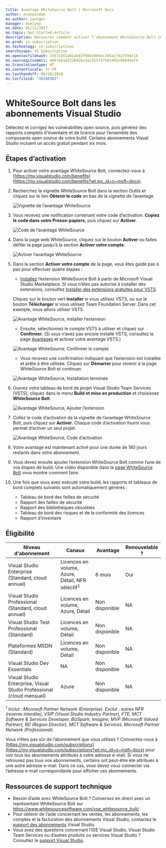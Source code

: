 ```yaml
---
title: Avantage WhiteSource Bolt | Microsoft Docs
author: evanwindom
ms.author: jaunger
manager: evelynp
ms.date: 01/11/2017
ms.topic: Get-Started-Article
description: Découvrez comment activer l’abonnement WhiteSource Bolt inclus dans votre abonnement Visual Studio.
ms.prod: vs-subscription
ms.technology: vs-subscriptions
searchscope: VS Subscription
ms.openlocfilehash: 37b71d51a62ab83f604c084ec2b5a1fda7594c14
ms.sourcegitcommit: 4667e6ad223642bc4ac525f57281482c9894daf4
ms.translationtype: HT
ms.contentlocale: fr-FR
ms.lasthandoff: 06/20/2018
ms.locfileid: "36280302"
---
```

#  <a name="whitesource-bolt-in-visual-studio-subscriptions"></a>WhiteSource Bolt dans les abonnements Visual Studio

Détectez et corrigez les vulnérabilités open source, puis générez des rapports complets d’inventaire et de licence pour l’ensemble des composants open source de votre build. Certains abonnements Visual Studio incluent un accès gratuit pendant six mois.

## <a name="activation-steps"></a>Étapes d’activation

1.  Pour activer votre avantage WhiteSource Bolt, connectez-vous à [https://my.visualstudio.com/benefits](https://my.visualstudio.com/benefits?wt.mc_id=o~msft~docs).

2.  Recherchez la vignette WhiteSource Bolt dans la section Outils et cliquez sur le lien **Obtenir le code** en bas de la vignette de l’avantage.

    ![Vignette de l’avantage WhiteSource](_img\vs-whitesource\vs-whitesource-tile.png)

2.  Vous recevez une notification contenant votre code d’activation.  **Copiez le code dans votre Presse-papiers**, puis cliquez sur **Activer**.

    ![Code de l’avantage WhiteSource ](_img\vs-whitesource\vs-whitesource-code.png)

3.  Dans la page web WhiteSource, cliquez sur le bouton **Activer** ou faites défiler la page jusqu’à la section **Activer votre compte**.

    ![Activer l’avantage WhiteSource](_img\vs-whitesource\vs-whitesource-activate-page-cropped.png)

4.  Dans la section **Activer votre compte** de la page, vous êtes guidé pas à pas pour effectuer quatre étapes :

    - [Installez](https://marketplace.visualstudio.com/items?itemName=whitesource.ws-bolt) l’extension WhiteSource Bolt à partir de Microsoft Visual Studio Marketplace. Si vous n’êtes pas autorisé à installer des extensions, consultez [Installer des extensions gratuites pour VSTS](/vsts/marketplace/install-vsts-extension?view=vsts).

    Cliquez sur le bouton vert **Installer** si vous utilisez VSTS, ou sur le bouton **Télécharger** si vous utilisez Team Foundation Server.  Dans cet exemple, nous allons utiliser VSTS.

    ![Avantage WhiteSource, Installer l’extension](_img\vs-whitesource\vs-whitesource-download-install.png)

    - Ensuite, sélectionnez le compte VSTS à utiliser et cliquez sur **Confirmer**.  (Si vous n’avez pas encore installé VSTS, consultez la page [Avantages](https://my.visualstudio.com/benefits) et activez votre avantage VSTS.)

    ![Avantage WhiteSource, Confirmer le compte](_img\vs-whitesource\vs-whitesource-confirm-account.png)

    - Vous recevez une confirmation indiquant que l’extension est installée et prête à être utilisée.  Cliquez sur **Démarrer** pour revenir à la page WhiteSource Bolt et continuer.

    ![Avantage WhiteSource, Installation terminée](_img\vs-whitesource\vs-whitesource-install-complete.png)

5.  Ouvrez votre tableau de bord de projet Visual Studio Team Services (VSTS), cliquez dans le menu **Build et mise en production** et choisissez **WhiteSource Bolt**.

    ![Avantage WhiteSource, Ajouter l’extension](_img\vs-whitesource\vs-whitesource-installed-cropped.png)

6. Collez le code d’activation de la vignette de l’avantage WhiteSource Bolt, puis cliquez sur **Activer**. Chaque code d’activation fourni vous permet d’activer un seul projet.

    ![Avantage WhiteSource, Code d’activation](_img\vs-whitesource\vs-whitesource-activate-code-cropped.png)

7.  Votre avantage est maintenant activé pour une durée de 180 jours restants dans votre abonnement.

8.  Vous devez ensuite ajouter l’extension WhiteSource Bolt comme l’une de vos étapes de build.  Une vidéo disponible dans la [page WhiteSource Bolt](https://www.whitesourcesoftware.com/whitesource_bolt_visualstudio_2017/#activate) vous montre comment faire.

9. Une fois que vous avez exécuté votre build, les rapports et tableaux de bord complets suivants sont automatiquement générés :
    - Tableau de bord des failles de sécurité
    - Rapport des failles de sécurité
    - Rapport des bibliothèques obsolètes
    - Tableau de bord des risques et de la conformité des licences
    - Rapport d’inventaire

## <a name="eligibility"></a>Éligibilité

| Niveau d'abonnement                                                 |     Canaux                                            | Avantage                                                          | Renouvelable ?    |
|--------------------------------------------------------------------|---------------------------------------------------------|------------------------------------------------------------------|---------------|
| Visual Studio Enterprise (Standard, cloud annuel)   | Licences en volume, Azure, Détail, NFR sélectif<sup>1</sup> | 6 mois       |  Oui          |
| Visual Studio Professional (Standard, cloud annuel) | Licences en volume, Azure, Détail                                       | Non disponible                                                           |NA         |
| Visual Studio Test Professional (Standard)                         | Licences en volume, Détail                                              | Non disponible                                             |  NA         |
| Plateformes MSDN (Standard)                                          | Licences en volume, Détail                                              | Non disponible                                              | NA         |
| Visual Studio Dev Essentials | NA  | Non disponible |NA |
| Visual Studio Enterprise, Visual Studio Professional (cloud mensuel) | Azure                                       | Non disponible                                                           |NA|

<sup>1</sup> *Inclut : Microsoft Partner Network (Enterprise).  Exclut : autres NFR (revente interdite), VSIP (Visual Studio Industry Partner), FTE, MCT Software & Services Developer, BizSpark, Imagine, MVP (Microsoft Valued Partner), RD (Region Director), MCT Software & Services, Microsoft Partner Network (Professional).*

Vous n’êtes pas sûr de l’abonnement que vous utilisez ?  Connectez-vous à [https://my.visualstudio.com/subscriptions](https://my.visualstudio.com/subscriptions?wt.mc_id=o~msft~docs) pour voir tous les abonnements attribués à votre adresse e-mail. Si vous ne retrouvez pas tous vos abonnements, certains ont peut-être été attribués à une autre adresse e-mail.  Dans ce cas, vous devez vous connecter via l’adresse e-mail correspondante pour afficher ces abonnements.

## <a name="support-resources"></a>Ressources de support technique

-  Besoin d’aide avec WhiteSource Bolt ?  Conversez en direct avec un représentant WhiteSource Bolt sur https://www.whitesourcesoftware.com/vse_whitesource_bolt/
-  Pour obtenir de l’aide concernant les ventes, les abonnements, les comptes et la facturation des abonnements Visual Studio, contactez le [support des abonnements](https://visualstudio.microsoft.com/subscriptions/support/) Visual Studio.
-  Vous avez des questions concernant l’IDE Visual Studio, Visual Studio Team Services ou d’autres produits ou services Visual Studio ?  Consultez le [support Visual Studio](https://visualstudio.microsoft.com/support/).